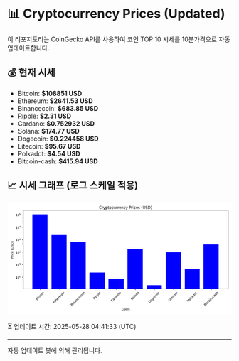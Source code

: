 
# 📊 Cryptocurrency Prices (Updated)

이 리포지토리는 CoinGecko API를 사용하여 코인 TOP 10 시세를 10분가격으로 자동 업데이트합니다.

## 💰 현재 시세
- Bitcoin: **$108851 USD**
- Ethereum: **$2641.53 USD**
- Binancecoin: **$683.85 USD**
- Ripple: **$2.31 USD**
- Cardano: **$0.752932 USD**
- Solana: **$174.77 USD**
- Dogecoin: **$0.224458 USD**
- Litecoin: **$95.67 USD**
- Polkadot: **$4.54 USD**
- Bitcoin-cash: **$415.94 USD**

## 📈 시세 그래프 (로그 스케일 적용)
![Crypto Prices](crypto_prices.png)

⏳ 업데이트 시간: 2025-05-28 04:41:33 (UTC)

---
자동 업데이트 봇에 의해 관리됩니다.
